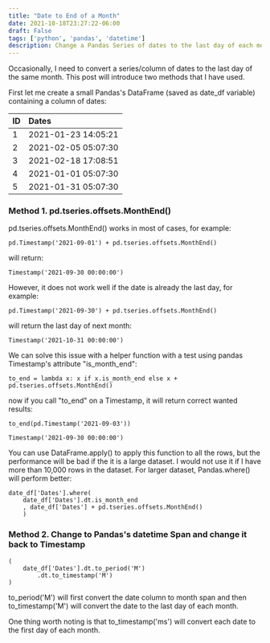 ```yaml
---
title: "Date to End of a Month"
date: 2021-10-18T23:27:22-06:00
draft: False
tags: ['python', 'pandas', 'datetime']
description: Change a Pandas Series of dates to the last day of each month
---
```

Occasionally, I need to convert a series/column of dates to the last day of the same month. This post will introduce two methods that I have used. 

First let me create a small Pandas's DataFrame (saved as date_df variable) containing a column of dates:

|ID | Dates              |
|:-|:--------------------|
|1 | 2021-01-23 14:05:21 |
|2 | 2021-02-05 05:07:30 |
|3 | 2021-02-18 17:08:51 |
|4 | 2021-01-01 05:07:30 |
|5 | 2021-01-31 05:07:30 |

### **Method 1. pd.tseries.offsets.MonthEnd()**
pd.tseries.offsets.MonthEnd() works in most of cases, for example:
```
pd.Timestamp('2021-09-01') + pd.tseries.offsets.MonthEnd()
```
will return:
```
Timestamp('2021-09-30 00:00:00')
```

However, it does not work well if the date is already the last day, for example:
```
pd.Timestamp('2021-09-30') + pd.tseries.offsets.MonthEnd()
```
will return the last day of next month:
```
Timestamp('2021-10-31 00:00:00')
```
We can solve this issue with a helper function with a test using pandas Timestamp's attribute "is_month_end":
```
to_end = lambda x: x if x.is_month_end else x + pd.tseries.offsets.MonthEnd()
```
now if you call "to_end" on a Timestamp, it will return correct wanted results:
```
to_end(pd.Timestamp('2021-09-03'))
```
```
Timestamp('2021-09-30 00:00:00')
```
You can use DataFrame.apply() to apply this function to all the rows, but the performance will be bad if the it is a large dataset. I would not use it if I have more than 10,000 rows in the dataset. For larger dataset, Pandas.where() will perform better:
```
date_df['Dates'].where(
    date_df['Dates'].dt.is_month_end
    , date_df['Dates'] + pd.tseries.offsets.MonthEnd()
    )
```

### **Method 2. Change to Pandas's datetime Span and change it back to Timestamp**
```
(
    date_df['Dates'].dt.to_period('M')
        .dt.to_timestamp('M')
)
```
to_period('M') will first convert the date column to month span and then to_timestamp('M') will convert the date to the last day of each month.

One thing worth noting is that to_timestamp('ms') will convert each date to the first day of each month.  

